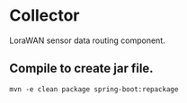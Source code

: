 # Collector
LoraWAN sensor data routing component.

## Compile to create jar file.
```shell
mvn -e clean package spring-boot:repackage
```

